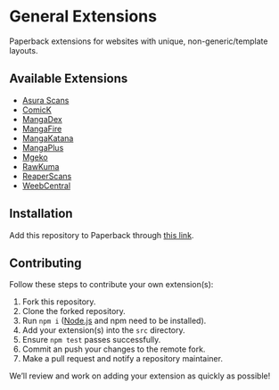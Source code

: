 # General Extensions

Paperback extensions for websites with unique, non-generic/template layouts.

## Available Extensions

- [Asura Scans](https://asuracomic.net)
- [ComicK](https://comick.io)
- [MangaDex](https://mangadex.org)
- [MangaFire](https://mangafire.to)
- [MangaKatana](https://mangakatana.com)
- [MangaPlus](https://mangaplus.shueisha.co.jp)
- [Mgeko](https://mgeko.cc)
- [RawKuma](https://rawkuma.com)
- [ReaperScans](https://reaperscans.com)
- [WeebCentral](https://weebcentral.com)

## Installation

Add this repository to Paperback through [this link](https://paperback-community.github.io/general-extensions/0.9/stable).

## Contributing

Follow these steps to contribute your own extension(s):

1. Fork this repository.
2. Clone the forked repository.
3. Run `npm i` ([Node.js](https://nodejs.org) and npm need to be installed).
4. Add your extension(s) into the `src` directory.
5. Ensure `npm test` passes successfully.
6. Commit an push your changes to the remote fork.
7. Make a pull request and notify a repository maintainer.

We’ll review and work on adding your extension as quickly as possible!
